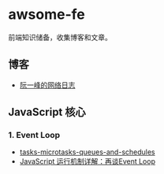 # awsome-fe
前端知识储备，收集博客和文章。

## 博客
* [阮一峰的网络日志](https://www.ruanyifeng.com/blog/javascript/)

## JavaScript 核心
### 1. Event Loop
* [tasks-microtasks-queues-and-schedules](https://jakearchibald.com/2015/tasks-microtasks-queues-and-schedules/)
* [JavaScript 运行机制详解：再谈Event Loop](https://www.ruanyifeng.com/blog/2014/10/event-loop.html)
